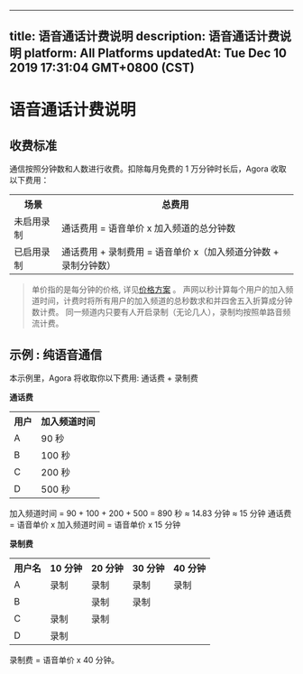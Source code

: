 
---
title: 语音通话计费说明
description: 语音通话计费说明
platform: All Platforms
updatedAt: Tue Dec 10 2019 17:31:04 GMT+0800 (CST)
---
# 语音通话计费说明
## 收费标准

通信按照分钟数和人数进行收费。扣除每月免费的 1 万分钟时长后，Agora 收取以下费用：

<table>
  <tr>
    <th>场景</th>
    <th>总费用</th>
  </tr>
  <tr>
    <td>未启用录制</td>
    <td>通话费用 = 语音单价 x 加入频道的总分钟数</td>
  </tr>
  <tr>
    <td>已启用录制</td>
    <td>通话费用 + 录制费用 = 语音单价 x（加入频道分钟数 + 录制分钟数）</td>
  </tr>
</table>

> 单价指的是每分钟的价格, 详见[价格方案](https://www.agora.io/cn/price/) 。
> 声网以秒计算每个用户的加入频道时间，计费时将所有用户的加入频道的总秒数求和并四舍五入折算成分钟数计费。
> 同一频道内只要有人开启录制（无论几人），录制均按照单路音频流计费。

## 示例 : 纯语音通信

本示例里，Agora 将收取你以下费用: 通话费 + 录制费

**通话费**

<table>
  <tr>
    <th>用户</th>
    <th>加入频道时间</th>
  </tr>
  <tr>
    <td>A</td>
    <td>90 秒</td>
  </tr>
  <tr>
    <td>B</td>
    <td>100 秒</td>
  </tr>
  <tr>
    <td>C</td>
    <td>200 秒</td>
  </tr>
  <tr>
    <td>D</td>
    <td>500 秒</td>
  </tr>
</table>

加入频道时间 = 90 + 100 + 200 + 500 = 890 秒 &asymp; 14.83 分钟 &asymp; 15 分钟
通话费 = 语音单价 x 加入频道时间 = 语音单价 x 15 分钟

**录制费**

<table>
  <tr>
    <th>用户名</th>
    <th>10 分钟</th>
    <th>20 分钟</th>
    <th>30 分钟</th>
    <th>40 分钟</th>
  </tr>
  <tr>
    <td>A</td>
    <td>录制</td>
    <td>录制</td>
    <td>录制</td>
    <td>录制</td>
  </tr>
  <tr>
    <td>B</td>
    <td></td>
    <td>录制</td>
    <td>录制</td>
    <td></td>
  </tr>
  <tr>
    <td>C</td>
    <td>录制</td>
    <td>录制</td>
    <td></td>
    <td></td>
  </tr>
  <tr>
    <td>D</td>
    <td>录制</td>
    <td></td>
    <td></td>
    <td></td>
  </tr>
</table>


录制费 = 语音单价 x 40 分钟。
